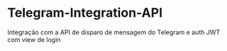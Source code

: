 # Telegram-Integration-API
Integração com a API de disparo de mensagem do Telegram e auth JWT com view de login
